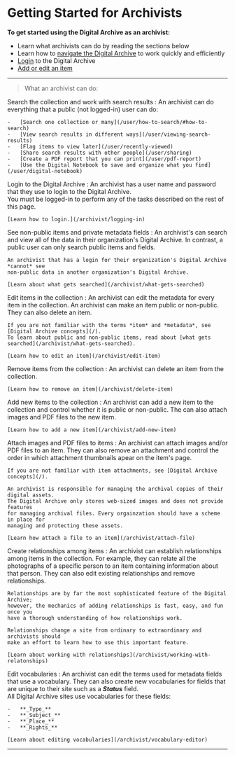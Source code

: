 # Getting Started for Archivists

**To get started using the Digital Archive as an archivist:**

-   Learn what archivists can do by reading the sections below
-   Learn how to [navigate the Digital Archive](/archivist/navigate) to work quickly and efficiently
-   [Login](/archivist/logging-in) to the Digital Archive
-   [Add or edit an item](/archivist/add-edit-item)

---

> What an archivist can do:

Search the collection and work with search results
:   An archivist can do everything that a public (not logged-in) user can do:

    -   [Search one collection or many](/user/how-to-search/#how-to-search)
    -   [View search results in different ways](/user/viewing-search-results)
    -   [Flag items to view later](/user/recently-viewed)
    -   [Share search results with other people](/user/sharing)
    -   [Create a PDF report that you can print](/user/pdf-report)
    -   [Use the Digital Notebook to save and organize what you find](/user/digital-notebook)

Login to the Digital Archive
:   An archivist has a user name and password that they use to login to the Digital Archive.  
    You must be logged-in to perform any of the tasks described on the rest of this page.

    [Learn how to login.](/archivist/logging-in)

See non-public items and private metadata fields
:   An archivist's can search and view all of the data in their organization's
    Digital Archive. In contrast, a public user can only search public items and fields.

    An archivist that has a login for their organization's Digital Archive *cannot* see
    non-public data in another organization's Digital Archive.
  
    [Learn about what gets searched](/archivist/what-gets-searched)


Edit items in the collection
:   An archivist can edit the metadata for every item in the collection. An archivist
    can make an item public or non-public. They can also delete an item.

    If you are not familiar with the terms *item* and *metadata*, see [Digital Archive concepts](/).  
    To learn about public and non-public items, read about [what gets searched](/archivist/what-gets-searched).

    [Learn how to edit an item](/archivist/edit-item)

Remove items from the collection
:   An archivist can delete an item from the collection.

    [Learn how to remove an item](/archivist/delete-item)

Add new items to the collection
:   An archivist can add a new item to the collection and control whether it is public or non-public.
    The can also attach images and PDF files to the new item.

    [Learn how to add a new item](/archivist/add-new-item)

Attach images and PDF files to items
:   An archivist can attach images and/or PDF files to an item. They can also remove an attachment
    and control the order in which attachment thumbnails apear on the item's page.

    If you are not familiar with item attachments, see [Digital Archive concepts](/).

    An archivist is responsible for managing the archival copies of their digital assets.
    The Digital Archive only stores web-sized images and does not provide features
    for managing archival files. Every orgainzation should have a scheme in place for
    managing and protecting these assets.

    [Learn how attach a file to an item](/archivist/attach-file)

Create relationships among items
:   An archivist can establish relationships among items in the collection. For example,
    they can relate all the photographs of a specific person to an item containing information
    about that person. They can also edit existing relationships and remove relationships.
    
    Relationships are by far the most sophisticated feature of the Digital Archive;
    however, the mechanics of adding relationships is fast, easy, and fun once you
    have a thorough understanding of how relationships work.

    Relationships change a site from ordinary to extraordinary and archivists should
    make an effort to learn how to use this important feature.

    [Learn about working with relationships](/archivist/working-with-relatonships)

Edit vocabularies
:   An archivist can edit the terms used for metadata fields that use a vocabulary.
    They can also create new vocabularies for fields that are unique to their site such
    as a **_Status_** field.  
    All Digital Archive sites use vocabularies for these fields:

    -   **_Type_**
    -   **_Subject_**
    -   **_Place_**
    -   **_Rights_**

    [Learn about editing vocabularies](/archivist/vocabulary-editor)

---    
    